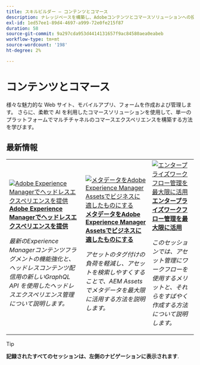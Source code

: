 ```yaml
---
title: スキルビルダー — コンテンツとコマース
description: ナレッジベースを構築し、Adobeコンテンツとコマースソリューションへの投資を最大限に活かすための録画ウェビナーシリーズ
exl-id: 1ed57ee1-89d4-4697-a999-72e0fe215f87
duration: 58
source-git-commit: 9a297cda953d4414131657f9ac84580aea0eabeb
workflow-type: tm+mt
source-wordcount: '198'
ht-degree: 2%

---
```


# コンテンツとコマース

様々な魅力的な Web サイト、モバイルアプリ、フォームを作成および管理します。 さらに、柔軟で AI を利用したコマースソリューションを使用して、単一のプラットフォームでマルチチャネルのコマースエクスペリエンスを構築する方法を学びます。

## 最新情報

<table>
<tr>
  <td>
    <a href="https://experienceleague.adobe.com/docs/skill-builder-events/skill-builder/content-and-commerce/2022/headless.html">
      <img alt="Adobe Experience Managerでヘッドレスエクスペリエンスを提供" src="https://video.tv.adobe.com/v/343816?format=jpeg" />
    </a>
     <div>
      <a href="https://experienceleague.adobe.com/docs/skill-builder-events/skill-builder/content-and-commerce/2022/headless.html">
        <strong>Adobe Experience Managerでヘッドレスエクスペリエンスを提供</strong>
      </a>
    </div>
    <p>
    <em>最新のExperience Managerコンテンツフラグメントの機能強化と、ヘッドレスコンテンツ配信用の新しいGraphQL API を使用したヘッドレスエクスペリエンス管理について説明します。</em>
    <p>
  </td>
  <td>
    <a href="https://experienceleague.adobe.com/docs/skill-builder-events/skill-builder/content-and-commerce/2022/metadata.html">
      <img alt="メタデータをAdobe Experience Manager Assetsでビジネスに適したものにする" src="https://video.tv.adobe.com/v/343815?format=jpeg" />
    </a>
     <div>
      <a href="https://experienceleague.adobe.com/docs/skill-builder-events/skill-builder/content-and-commerce/2022/metadata.html">
        <strong>メタデータをAdobe Experience Manager Assetsでビジネスに適したものにする</strong>
      </a>
    </div>
    <p>
    <em>アセットのタグ付けの負荷を軽減し、アセットを検索しやすくすることで、AEM Assetsでメタデータを最大限に活用する方法を説明します。</em>
    <p>
  </td>  
  <td>
    <a href="https://experienceleague.adobe.com/docs/skill-builder-events/skill-builder/content-and-commerce/2022/workflow.html">
      <img alt="エンタープライズワークフロー管理を最大限に活用" src="https://video.tv.adobe.com/v/343817?format=jpeg" />
    </a>
     <div>
      <a href="https://experienceleague.adobe.com/docs/skill-builder-events/skill-builder/content-and-commerce/2022/workflow.html">
        <strong>エンタープライズワークフロー管理を最大限に活用</strong>
      </a>
    </div>
    <p>
    <em>このセッションでは、アセット管理にワークフローを使用するメリットと、それらをすばやく作成する方法について説明します。</em>
    <p>
  </td>
</tr>
</table>

>[!TIP]
>
>**記録されたすべてのセッションは、左側のナビゲーションに表示されます**.
